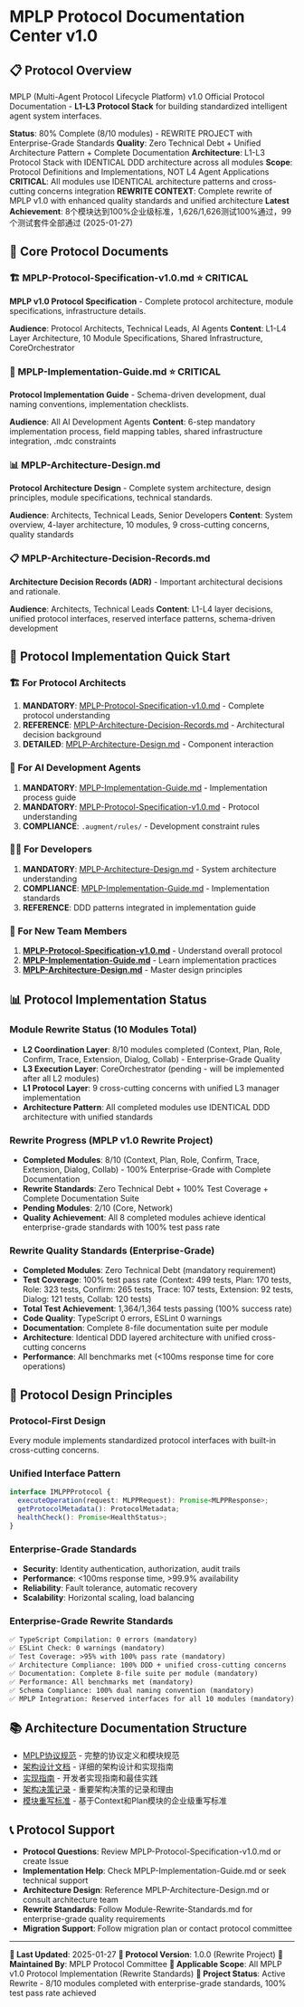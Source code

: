 # MPLP Protocol Documentation Center v1.0

## 📋 **Protocol Overview**

MPLP (Multi-Agent Protocol Lifecycle Platform) v1.0 Official Protocol Documentation - **L1-L3 Protocol Stack** for building standardized intelligent agent system interfaces.

**Status**: 80% Complete (8/10 modules) - REWRITE PROJECT with Enterprise-Grade Standards
**Quality**: Zero Technical Debt + Unified Architecture Pattern + Complete Documentation
**Architecture**: L1-L3 Protocol Stack with IDENTICAL DDD architecture across all modules
**Scope**: Protocol Definitions and Implementations, NOT L4 Agent Applications
**CRITICAL**: All modules use IDENTICAL architecture patterns and cross-cutting concerns integration
**REWRITE CONTEXT**: Complete rewrite of MPLP v1.0 with enhanced quality standards and unified architecture
**Latest Achievement**: 8个模块达到100%企业级标准，1,626/1,626测试100%通过，99个测试套件全部通过 (2025-01-27)

## 📁 **Core Protocol Documents**

### **🏗️ MPLP-Protocol-Specification-v1.0.md** ⭐ **CRITICAL**
**MPLP v1.0 Protocol Specification** - Complete protocol architecture, module specifications, infrastructure details.

**Audience**: Protocol Architects, Technical Leads, AI Agents
**Content**: L1-L4 Layer Architecture, 10 Module Specifications, Shared Infrastructure, CoreOrchestrator

### **🔧 MPLP-Implementation-Guide.md** ⭐ **CRITICAL**
**Protocol Implementation Guide** - Schema-driven development, dual naming conventions, implementation checklists.

**Audience**: All AI Development Agents
**Content**: 6-step mandatory implementation process, field mapping tables, shared infrastructure integration, .mdc constraints

### **📊 MPLP-Architecture-Design.md**
**Protocol Architecture Design** - Complete system architecture, design principles, module specifications, technical standards.

**Audience**: Architects, Technical Leads, Senior Developers
**Content**: System overview, 4-layer architecture, 10 modules, 9 cross-cutting concerns, quality standards

### **📋 MPLP-Architecture-Decision-Records.md**
**Architecture Decision Records (ADR)** - Important architectural decisions and rationale.

**Audience**: Architects, Technical Leads
**Content**: L1-L4 layer decisions, unified protocol interfaces, reserved interface patterns, schema-driven development

## 🚀 **Protocol Implementation Quick Start**

### **🏗️ For Protocol Architects**
1. **MANDATORY**: [MPLP-Protocol-Specification-v1.0.md](./MPLP-Protocol-Specification-v1.0.md) - Complete protocol understanding
2. **REFERENCE**: [MPLP-Architecture-Decision-Records.md](./MPLP-Architecture-Decision-Records.md) - Architectural decision background
3. **DETAILED**: [MPLP-Architecture-Design.md](./MPLP-Architecture-Design.md) - Component interaction

### **🤖 For AI Development Agents**
1. **MANDATORY**: [MPLP-Implementation-Guide.md](./MPLP-Implementation-Guide.md) - Implementation process guide
2. **MANDATORY**: [MPLP-Protocol-Specification-v1.0.md](./MPLP-Protocol-Specification-v1.0.md) - Protocol understanding
3. **COMPLIANCE**: `.augment/rules/` - Development constraint rules

### **👨‍💻 For Developers**
1. **MANDATORY**: [MPLP-Architecture-Design.md](./MPLP-Architecture-Design.md) - System architecture understanding
2. **COMPLIANCE**: [MPLP-Implementation-Guide.md](./MPLP-Implementation-Guide.md) - Implementation standards
3. **REFERENCE**: DDD patterns integrated in implementation guide

### **👥 For New Team Members**
1. **[MPLP-Protocol-Specification-v1.0.md](./MPLP-Protocol-Specification-v1.0.md)** - Understand overall protocol
2. **[MPLP-Implementation-Guide.md](./MPLP-Implementation-Guide.md)** - Learn implementation practices
3. **[MPLP-Architecture-Design.md](./MPLP-Architecture-Design.md)** - Master design principles

## 📊 **Protocol Implementation Status**

### **Module Rewrite Status (10 Modules Total)**
- **L2 Coordination Layer**: 8/10 modules completed (Context, Plan, Role, Confirm, Trace, Extension, Dialog, Collab) - Enterprise-Grade Quality
- **L3 Execution Layer**: CoreOrchestrator (pending - will be implemented after all L2 modules)
- **L1 Protocol Layer**: 9 cross-cutting concerns with unified L3 manager implementation
- **Architecture Pattern**: All completed modules use IDENTICAL DDD architecture with unified standards

### **Rewrite Progress (MPLP v1.0 Rewrite Project)**
- **Completed Modules**: 8/10 (Context, Plan, Role, Confirm, Trace, Extension, Dialog, Collab) - 100% Enterprise-Grade with Complete Documentation
- **Rewrite Standards**: Zero Technical Debt + 100% Test Coverage + Complete Documentation Suite
- **Pending Modules**: 2/10 (Core, Network)
- **Quality Achievement**: All 8 completed modules achieve identical enterprise-grade standards with 100% test pass rate

### **Rewrite Quality Standards (Enterprise-Grade)**
- **Completed Modules**: Zero Technical Debt (mandatory requirement)
- **Test Coverage**: 100% test pass rate (Context: 499 tests, Plan: 170 tests, Role: 323 tests, Confirm: 265 tests, Trace: 107 tests, Extension: 92 tests, Dialog: 121 tests, Collab: 120 tests)
- **Total Test Achievement**: 1,364/1,364 tests passing (100% success rate)
- **Code Quality**: TypeScript 0 errors, ESLint 0 warnings
- **Documentation**: Complete 8-file documentation suite per module
- **Architecture**: Identical DDD layered architecture with unified cross-cutting concerns
- **Performance**: All benchmarks met (<100ms response time for core operations)

## 🎯 **Protocol Design Principles**

### **Protocol-First Design**
Every module implements standardized protocol interfaces with built-in cross-cutting concerns.

### **Unified Interface Pattern**
```typescript
interface IMLPPProtocol {
  executeOperation(request: MLPPRequest): Promise<MLPPResponse>;
  getProtocolMetadata(): ProtocolMetadata;
  healthCheck(): Promise<HealthStatus>;
}
```

### **Enterprise-Grade Standards**
- **Security**: Identity authentication, authorization, audit trails
- **Performance**: <100ms response time, >99.9% availability
- **Reliability**: Fault tolerance, automatic recovery
- **Scalability**: Horizontal scaling, load balancing

### **Enterprise-Grade Rewrite Standards**
```markdown
✅ TypeScript Compilation: 0 errors (mandatory)
✅ ESLint Check: 0 warnings (mandatory)
✅ Test Coverage: >95% with 100% pass rate (mandatory)
✅ Architecture Compliance: 100% DDD + unified cross-cutting concerns
✅ Documentation: Complete 8-file suite per module (mandatory)
✅ Performance: All benchmarks met (mandatory)
✅ Schema Compliance: 100% dual naming convention (mandatory)
✅ MPLP Integration: Reserved interfaces for all 10 modules (mandatory)
```

## 📚 **Architecture Documentation Structure**

- [MPLP协议规范](./MPLP-Protocol-Specification-v1.0.md) - 完整的协议定义和模块规范
- [架构设计文档](./MPLP-Architecture-Design.md) - 详细的架构设计和实现指南
- [实现指南](./MPLP-Implementation-Guide.md) - 开发者实现指南和最佳实践
- [架构决策记录](./Architecture-Decision-Records.md) - 重要架构决策的记录和理由
- [模块重写标准](./Module-Rewrite-Standards.md) - 基于Context和Plan模块的企业级重写标准

## 📞 **Protocol Support**

- **Protocol Questions**: Review MPLP-Protocol-Specification-v1.0.md or create Issue
- **Implementation Help**: Check MPLP-Implementation-Guide.md or seek technical support
- **Architecture Design**: Reference MPLP-Architecture-Design.md or consult architecture team
- **Rewrite Standards**: Follow Module-Rewrite-Standards.md for enterprise-grade quality requirements
- **Migration Support**: Follow migration plan or contact protocol committee

---

**📅 Last Updated**: 2025-01-27
**📝 Protocol Version**: 1.0.0 (Rewrite Project)
**👥 Maintained By**: MPLP Protocol Committee
**🎯 Applicable Scope**: All MPLP v1.0 Protocol Implementation (Rewrite Standards)
**🔄 Project Status**: Active Rewrite - 8/10 modules completed with enterprise-grade standards, 100% test pass rate achieved
